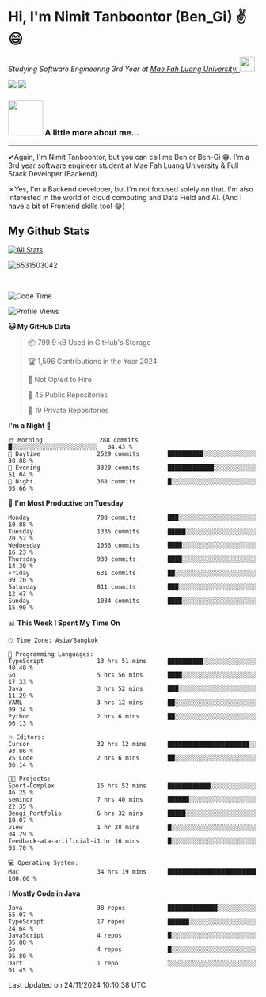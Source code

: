 # Hi, I'm Nimit Tanboontor (Ben_Gi) ✌😄
<p><em>Studying Software Engineering 3rd Year at <a href="https://en.mfu.ac.th/home.html"> Mae Fah Luang University.
</a><img src="https://media.giphy.com/media/WUlplcMpOCEmTGBtBW/giphy.gif" width="30"> </em></p>


[![](https://img.shields.io/badge/linkedin-%230077B5.svg?style=for-the-badge&logo=linkedin)]([https://www.linkedin.com/in/thanaphoom-babparn/](https://www.linkedin.com/in/nimit-tanbooutor-798139246/))
[![](https://img.shields.io/badge/Medium-12100E?style=for-the-badge&logo=medium&logoColor=white)](https://medium.com/@nimittanbooutor)

### <img src="https://media.giphy.com/media/VgCDAzcKvsR6OM0uWg/giphy.gif" width="70"> A little more about me...  

<hr> <!-- Horizontal line -->

&#10004;Again, I'm Nimit Tanboontor, but you can call me Ben or Ben-Gi 😁. I'm a 3rd year software engineer student at Mae Fah Luang University & Full Stack Developer (Backend).

&#10007;Yes, I'm a Backend developer, but I'm not focused solely on that. I'm also interested in the world of cloud computing and Data Field and AI. (And I have a bit of Frontend skills too! 😂)


## My Github Stats

[![All Stats](https://github-readme-stats.vercel.app/api?username=6531503042&show_icons=true&theme=algolia)](https://github.com/6531503042)

<p><img align="center" src="https://github-readme-streak-stats.herokuapp.com/?user=6531503042&" alt="6531503042" /></p>

<br />


<!--START_SECTION:waka-->
![Code Time](http://img.shields.io/badge/Code%20Time-224%20hrs%2040%20mins-blue)

![Profile Views](http://img.shields.io/badge/Profile%20Views-53-blue)

**🐱 My GitHub Data** 

> 📦 799.9 kB Used in GitHub's Storage 
 > 
> 🏆 1,596 Contributions in the Year 2024
 > 
> 🚫 Not Opted to Hire
 > 
> 📜 45 Public Repositories 
 > 
> 🔑 19 Private Repositories 
 > 
**I'm a Night 🦉** 

```text
🌞 Morning                288 commits         █░░░░░░░░░░░░░░░░░░░░░░░░   04.43 % 
🌆 Daytime                2529 commits        ██████████░░░░░░░░░░░░░░░   38.88 % 
🌃 Evening                3320 commits        █████████████░░░░░░░░░░░░   51.04 % 
🌙 Night                  368 commits         █░░░░░░░░░░░░░░░░░░░░░░░░   05.66 % 
```
📅 **I'm Most Productive on Tuesday** 

```text
Monday                   708 commits         ███░░░░░░░░░░░░░░░░░░░░░░   10.88 % 
Tuesday                  1335 commits        █████░░░░░░░░░░░░░░░░░░░░   20.52 % 
Wednesday                1056 commits        ████░░░░░░░░░░░░░░░░░░░░░   16.23 % 
Thursday                 930 commits         ████░░░░░░░░░░░░░░░░░░░░░   14.30 % 
Friday                   631 commits         ██░░░░░░░░░░░░░░░░░░░░░░░   09.70 % 
Saturday                 811 commits         ███░░░░░░░░░░░░░░░░░░░░░░   12.47 % 
Sunday                   1034 commits        ████░░░░░░░░░░░░░░░░░░░░░   15.90 % 
```


📊 **This Week I Spent My Time On** 

```text
🕑︎ Time Zone: Asia/Bangkok

💬 Programming Languages: 
TypeScript               13 hrs 51 mins      ██████████░░░░░░░░░░░░░░░   40.40 % 
Go                       5 hrs 56 mins       ████░░░░░░░░░░░░░░░░░░░░░   17.33 % 
Java                     3 hrs 52 mins       ███░░░░░░░░░░░░░░░░░░░░░░   11.29 % 
YAML                     3 hrs 12 mins       ██░░░░░░░░░░░░░░░░░░░░░░░   09.34 % 
Python                   2 hrs 6 mins        ██░░░░░░░░░░░░░░░░░░░░░░░   06.13 % 

🔥 Editors: 
Cursor                   32 hrs 12 mins      ███████████████████████░░   93.86 % 
VS Code                  2 hrs 6 mins        ██░░░░░░░░░░░░░░░░░░░░░░░   06.14 % 

🐱‍💻 Projects: 
Sport-Complex            15 hrs 52 mins      ████████████░░░░░░░░░░░░░   46.25 % 
seminor                  7 hrs 40 mins       ██████░░░░░░░░░░░░░░░░░░░   22.35 % 
Bengi_Portfolio          6 hrs 32 mins       █████░░░░░░░░░░░░░░░░░░░░   19.07 % 
view                     1 hr 28 mins        █░░░░░░░░░░░░░░░░░░░░░░░░   04.29 % 
feedback-ata-artificial-i1 hr 16 mins        █░░░░░░░░░░░░░░░░░░░░░░░░   03.70 % 

💻 Operating System: 
Mac                      34 hrs 19 mins      █████████████████████████   100.00 % 
```

**I Mostly Code in Java** 

```text
Java                     38 repos            ██████████████░░░░░░░░░░░   55.07 % 
TypeScript               17 repos            ██████░░░░░░░░░░░░░░░░░░░   24.64 % 
JavaScript               4 repos             █░░░░░░░░░░░░░░░░░░░░░░░░   05.80 % 
Go                       4 repos             █░░░░░░░░░░░░░░░░░░░░░░░░   05.80 % 
Dart                     1 repo              ░░░░░░░░░░░░░░░░░░░░░░░░░   01.45 % 
```




 Last Updated on 24/11/2024 10:10:38 UTC
<!--END_SECTION:waka-->
